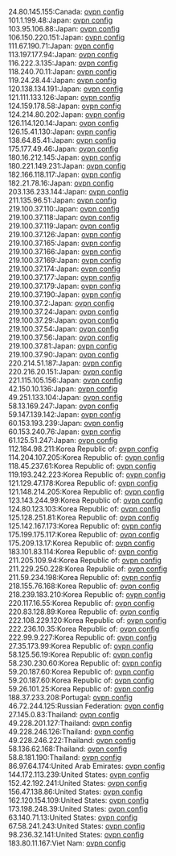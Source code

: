 24.80.145.155:Canada: [ovpn config](vpn/24_80_145_155.ovpn)  
101.1.199.48:Japan: [ovpn config](vpn/101_1_199_48.ovpn)  
103.95.106.88:Japan: [ovpn config](vpn/103_95_106_88.ovpn)  
106.150.220.151:Japan: [ovpn config](vpn/106_150_220_151.ovpn)  
111.67.190.71:Japan: [ovpn config](vpn/111_67_190_71.ovpn)  
113.197.177.94:Japan: [ovpn config](vpn/113_197_177_94.ovpn)  
116.222.3.135:Japan: [ovpn config](vpn/116_222_3_135.ovpn)  
118.240.70.11:Japan: [ovpn config](vpn/118_240_70_11.ovpn)  
119.24.28.44:Japan: [ovpn config](vpn/119_24_28_44.ovpn)  
120.138.134.191:Japan: [ovpn config](vpn/120_138_134_191.ovpn)  
121.111.133.126:Japan: [ovpn config](vpn/121_111_133_126.ovpn)  
124.159.178.58:Japan: [ovpn config](vpn/124_159_178_58.ovpn)  
124.214.80.202:Japan: [ovpn config](vpn/124_214_80_202.ovpn)  
126.114.120.14:Japan: [ovpn config](vpn/126_114_120_14.ovpn)  
126.15.41.130:Japan: [ovpn config](vpn/126_15_41_130.ovpn)  
138.64.85.41:Japan: [ovpn config](vpn/138_64_85_41.ovpn)  
175.177.49.46:Japan: [ovpn config](vpn/175_177_49_46.ovpn)  
180.16.212.145:Japan: [ovpn config](vpn/180_16_212_145.ovpn)  
180.221.149.231:Japan: [ovpn config](vpn/180_221_149_231.ovpn)  
182.166.118.117:Japan: [ovpn config](vpn/182_166_118_117.ovpn)  
182.21.78.16:Japan: [ovpn config](vpn/182_21_78_16.ovpn)  
203.136.233.144:Japan: [ovpn config](vpn/203_136_233_144.ovpn)  
211.135.96.51:Japan: [ovpn config](vpn/211_135_96_51.ovpn)  
219.100.37.110:Japan: [ovpn config](vpn/219_100_37_110.ovpn)  
219.100.37.118:Japan: [ovpn config](vpn/219_100_37_118.ovpn)  
219.100.37.119:Japan: [ovpn config](vpn/219_100_37_119.ovpn)  
219.100.37.126:Japan: [ovpn config](vpn/219_100_37_126.ovpn)  
219.100.37.165:Japan: [ovpn config](vpn/219_100_37_165.ovpn)  
219.100.37.166:Japan: [ovpn config](vpn/219_100_37_166.ovpn)  
219.100.37.169:Japan: [ovpn config](vpn/219_100_37_169.ovpn)  
219.100.37.174:Japan: [ovpn config](vpn/219_100_37_174.ovpn)  
219.100.37.177:Japan: [ovpn config](vpn/219_100_37_177.ovpn)  
219.100.37.179:Japan: [ovpn config](vpn/219_100_37_179.ovpn)  
219.100.37.190:Japan: [ovpn config](vpn/219_100_37_190.ovpn)  
219.100.37.2:Japan: [ovpn config](vpn/219_100_37_2.ovpn)  
219.100.37.24:Japan: [ovpn config](vpn/219_100_37_24.ovpn)  
219.100.37.29:Japan: [ovpn config](vpn/219_100_37_29.ovpn)  
219.100.37.54:Japan: [ovpn config](vpn/219_100_37_54.ovpn)  
219.100.37.56:Japan: [ovpn config](vpn/219_100_37_56.ovpn)  
219.100.37.81:Japan: [ovpn config](vpn/219_100_37_81.ovpn)  
219.100.37.90:Japan: [ovpn config](vpn/219_100_37_90.ovpn)  
220.214.51.187:Japan: [ovpn config](vpn/220_214_51_187.ovpn)  
220.216.20.151:Japan: [ovpn config](vpn/220_216_20_151.ovpn)  
221.115.105.156:Japan: [ovpn config](vpn/221_115_105_156.ovpn)  
42.150.10.136:Japan: [ovpn config](vpn/42_150_10_136.ovpn)  
49.251.133.104:Japan: [ovpn config](vpn/49_251_133_104.ovpn)  
58.13.169.247:Japan: [ovpn config](vpn/58_13_169_247.ovpn)  
59.147.139.142:Japan: [ovpn config](vpn/59_147_139_142.ovpn)  
60.153.193.239:Japan: [ovpn config](vpn/60_153_193_239.ovpn)  
60.153.240.76:Japan: [ovpn config](vpn/60_153_240_76.ovpn)  
61.125.51.247:Japan: [ovpn config](vpn/61_125_51_247.ovpn)  
112.184.98.211:Korea Republic of: [ovpn config](vpn/112_184_98_211.ovpn)  
114.204.107.205:Korea Republic of: [ovpn config](vpn/114_204_107_205.ovpn)  
118.45.237.61:Korea Republic of: [ovpn config](vpn/118_45_237_61.ovpn)  
119.193.242.223:Korea Republic of: [ovpn config](vpn/119_193_242_223.ovpn)  
121.129.47.178:Korea Republic of: [ovpn config](vpn/121_129_47_178.ovpn)  
121.148.214.205:Korea Republic of: [ovpn config](vpn/121_148_214_205.ovpn)  
123.143.244.99:Korea Republic of: [ovpn config](vpn/123_143_244_99.ovpn)  
124.80.123.103:Korea Republic of: [ovpn config](vpn/124_80_123_103.ovpn)  
125.128.251.81:Korea Republic of: [ovpn config](vpn/125_128_251_81.ovpn)  
125.142.167.173:Korea Republic of: [ovpn config](vpn/125_142_167_173.ovpn)  
175.199.175.117:Korea Republic of: [ovpn config](vpn/175_199_175_117.ovpn)  
175.209.13.17:Korea Republic of: [ovpn config](vpn/175_209_13_17.ovpn)  
183.101.83.114:Korea Republic of: [ovpn config](vpn/183_101_83_114.ovpn)  
211.205.109.94:Korea Republic of: [ovpn config](vpn/211_205_109_94.ovpn)  
211.229.250.228:Korea Republic of: [ovpn config](vpn/211_229_250_228.ovpn)  
211.59.234.198:Korea Republic of: [ovpn config](vpn/211_59_234_198.ovpn)  
218.155.76.168:Korea Republic of: [ovpn config](vpn/218_155_76_168.ovpn)  
218.239.183.210:Korea Republic of: [ovpn config](vpn/218_239_183_210.ovpn)  
220.117.16.55:Korea Republic of: [ovpn config](vpn/220_117_16_55.ovpn)  
220.83.128.89:Korea Republic of: [ovpn config](vpn/220_83_128_89.ovpn)  
222.108.229.120:Korea Republic of: [ovpn config](vpn/222_108_229_120.ovpn)  
222.236.10.35:Korea Republic of: [ovpn config](vpn/222_236_10_35.ovpn)  
222.99.9.227:Korea Republic of: [ovpn config](vpn/222_99_9_227.ovpn)  
27.35.173.99:Korea Republic of: [ovpn config](vpn/27_35_173_99.ovpn)  
58.125.56.19:Korea Republic of: [ovpn config](vpn/58_125_56_19.ovpn)  
58.230.230.60:Korea Republic of: [ovpn config](vpn/58_230_230_60.ovpn)  
59.20.187.60:Korea Republic of: [ovpn config](vpn/59_20_187_60.ovpn)  
59.20.187.60:Korea Republic of: [ovpn config](vpn/59_20_187_60.ovpn)  
59.26.101.25:Korea Republic of: [ovpn config](vpn/59_26_101_25.ovpn)  
188.37.233.208:Portugal: [ovpn config](vpn/188_37_233_208.ovpn)  
46.72.244.125:Russian Federation: [ovpn config](vpn/46_72_244_125.ovpn)  
27.145.0.83:Thailand: [ovpn config](vpn/27_145_0_83.ovpn)  
49.228.201.127:Thailand: [ovpn config](vpn/49_228_201_127.ovpn)  
49.228.246.126:Thailand: [ovpn config](vpn/49_228_246_126.ovpn)  
49.228.246.222:Thailand: [ovpn config](vpn/49_228_246_222.ovpn)  
58.136.62.168:Thailand: [ovpn config](vpn/58_136_62_168.ovpn)  
58.8.181.190:Thailand: [ovpn config](vpn/58_8_181_190.ovpn)  
86.97.64.174:United Arab Emirates: [ovpn config](vpn/86_97_64_174.ovpn)  
144.172.113.239:United States: [ovpn config](vpn/144_172_113_239.ovpn)  
152.42.192.241:United States: [ovpn config](vpn/152_42_192_241.ovpn)  
156.47.138.86:United States: [ovpn config](vpn/156_47_138_86.ovpn)  
162.120.154.109:United States: [ovpn config](vpn/162_120_154_109.ovpn)  
173.198.248.39:United States: [ovpn config](vpn/173_198_248_39.ovpn)  
63.140.71.13:United States: [ovpn config](vpn/63_140_71_13.ovpn)  
67.58.241.243:United States: [ovpn config](vpn/67_58_241_243.ovpn)  
98.236.32.141:United States: [ovpn config](vpn/98_236_32_141.ovpn)  
183.80.11.167:Viet Nam: [ovpn config](vpn/183_80_11_167.ovpn)  
